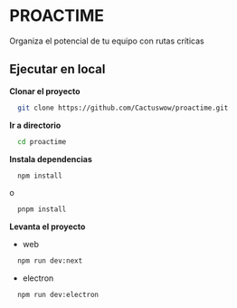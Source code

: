 # PROACTIME

Organiza el potencial de tu equipo con rutas críticas

## Ejecutar en local

**Clonar el proyecto**

```bash
  git clone https://github.com/Cactuswow/proactime.git
```

**Ir a directorio**

```bash
  cd proactime
```

**Instala dependencias**

```bash
  npm install
```

o

```bash
  pnpm install
```

**Levanta el proyecto**

- web

```bash
  npm run dev:next
```

- electron

```bash
  npm run dev:electron
```
